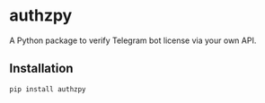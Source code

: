 # authzpy

A Python package to verify Telegram bot license via your own API.

## Installation

```bash
pip install authzpy
